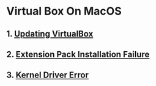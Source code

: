 # Virtual Box On MacOS

## 1. [Updating VirtualBox](https://FXDROS.github.io/os212/UpdateVirtualBox/)

## 2. [Extension Pack Installation Failure](https://FXDROS.github.io/os212/ExtensionError/)

## 3. [Kernel Driver Error](https://FXDROS.github.io/os212/KernelError/)
